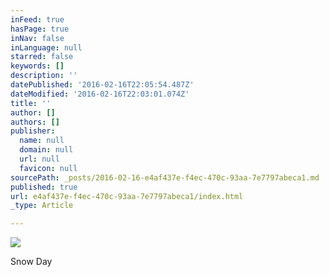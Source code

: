 ```yaml
---
inFeed: true
hasPage: true
inNav: false
inLanguage: null
starred: false
keywords: []
description: ''
datePublished: '2016-02-16T22:05:54.487Z'
dateModified: '2016-02-16T22:03:01.074Z'
title: ''
author: []
authors: []
publisher:
  name: null
  domain: null
  url: null
  favicon: null
sourcePath: _posts/2016-02-16-e4af437e-f4ec-470c-93aa-7e7797abeca1.md
published: true
url: e4af437e-f4ec-470c-93aa-7e7797abeca1/index.html
_type: Article

---
```

![](https://the-grid-user-content.s3-us-west-2.amazonaws.com/79e626b1-567b-4914-912f-d9bc852dbdca.jpg)

Snow Day